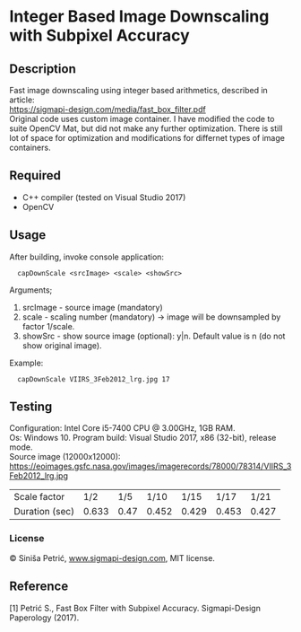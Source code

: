 # Integer Based Image Downscaling with Subpixel Accuracy
## Description
Fast image downscaling using integer based arithmetics, described in article:  
https://sigmapi-design.com/media/fast_box_filter.pdf  
Original code uses custom image container. I have modified the code to suite OpenCV Mat, but did not make any further optimization. There is still lot of space for optimization and modifications for differnet types of image containers.
## Required
- C++ compiler (tested on Visual Studio 2017) 
- OpenCV
## Usage
After building, invoke console application:

      capDownScale <srcImage> <scale> <showSrc>
Arguments;
 1. srcImage - source image (mandatory)
 2. scale - scaling number (mandatory) -> image will be downsampled by factor 1/scale.
 3. showSrc - show source image (optional): y|n. Default value is n (do not show original image). 
 
Example:

      capDownScale VIIRS_3Feb2012_lrg.jpg 17     
## Testing
Configuration: Intel Core i5-7400 CPU @ 3.00GHz, 1GB RAM.  
Os: Windows 10.
Program build: Visual Studio 2017, x86 (32-bit), release mode.  
Source image (12000x12000): https://eoimages.gsfc.nasa.gov/images/imagerecords/78000/78314/VIIRS_3Feb2012_lrg.jpg
<table>
 <tr>
  <td>
   Scale factor
   </td>
  <td>
   1/2
   </td>  
  <td>
   1/5
   </td>  
<td>
   1/10
   </td>   
  <td>
   1/15
   </td>    
  <td>
   1/17
   </td>     
  <td>
   1/21
   </td>       
 </tr>
 <tr>
  <td>
   Duration (sec)
  </td>
  <td>
   0.633
  </td>
  <td>
   0.47
  </td>
  <td>
   0.452
  </td>
  <td>
   0.429
  </td>
  <td>
   0.453
  </td>
  <td>
   0.427
  </td>
 </tr>
</table>

### License
© Siniša Petrić, www.sigmapi-design.com, MIT license.

## Reference
[1] Petrić S., Fast Box Filter with Subpixel Accuracy. Sigmapi-Design Paperology (2017).



